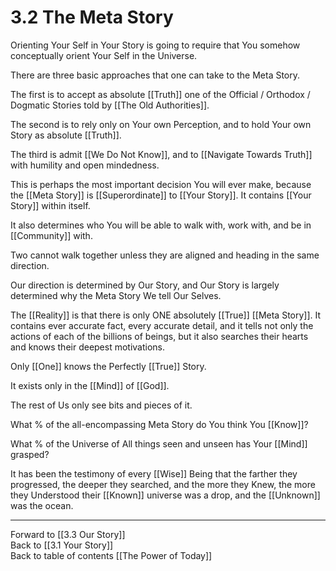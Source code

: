 # 3.2 The Meta Story 

Orienting Your Self in Your Story is going to require that You somehow conceptually orient Your Self in the Universe. 

There are three basic approaches that one can take to the Meta Story. 

The first is to accept as absolute [[Truth]] one of the Official / Orthodox / Dogmatic Stories told by [[The Old Authorities]].   

The second is to rely only on Your own Perception, and to hold Your own Story as absolute [[Truth]]. 

The third is admit [[We Do Not Know]], and to [[Navigate Towards Truth]] with humility and open mindedness. 

This is perhaps the most important decision You will ever make, because the [[Meta Story]] is [[Superordinate]] to [[Your Story]]. It contains [[Your Story]] within itself. 

It also determines who You will be able to walk with, work with, and be in [[Community]] with. 

Two cannot walk together unless they are aligned and heading in the same direction. 

Our direction is determined by Our Story, and Our Story is largely determined why the Meta Story We tell Our Selves. 

The [[Reality]] is that there is only ONE absolutely [[True]] [[Meta Story]]. It contains ever accurate fact, every accurate detail, and it tells not only the actions of each of the billions of beings, but it also searches their hearts and knows their deepest motivations. 

Only [[One]] knows the Perfectly [[True]] Story. 

It exists only in the [[Mind]] of [[God]]. 

The rest of Us only see bits and pieces of it. 

What % of the all-encompassing Meta Story do You think You [[Know]]? 

What % of the Universe of All things seen and unseen has Your [[Mind]] grasped? 

It has been the testimony of every [[Wise]] Being that the farther they progressed, the deeper they searched, and the more they Knew, the more they Understood their [[Known]] universe was a drop, and the [[Unknown]] was the ocean.  

___

Forward to [[3.3 Our Story]]  
Back to [[3.1 Your Story]]  
Back to table of contents [[The Power of Today]]  